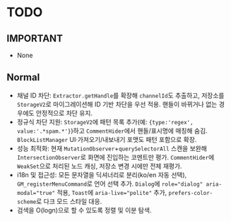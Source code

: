 # TODO

## IMPORTANT

- None

## Normal

- 채널 ID 차단: `Extractor.getHandle`를 확장해 `channelId`도 추출하고, 저장소를 `StorageV2`로 마이그레이션해 ID 기반 차단을 우선 적용. 핸들이 바뀌거나 없는 경우에도 안정적으로 차단 유지.
- 정규식 차단 지원: `StorageV2`에 패턴 목록 추가(예: `{type:'regex', value:'.*spam.*'}`)하고 `CommentHider`에서 핸들/표시명에 매칭해 숨김. `BlockListManager` UI·가져오기/내보내기 포맷도 패턴 포함으로 확장.
- 성능 최적화: 현재 `MutationObserver`+`querySelectorAll` 스캔을 보완해 `IntersectionObserver`로 화면에 진입하는 코멘트만 평가. `CommentHider`에 `WeakSet`으로 처리된 노드 캐싱, 저장소 변경 시에만 전체 재평가.
- i18n 및 접근성: 모든 문자열을 딕셔너리로 분리(ko/en 자동 선택), `GM_registerMenuCommand`로 언어 선택 추가. `Dialog`에 `role="dialog" aria-modal="true"` 적용, `Toast`에 `aria-live="polite"` 추가, `prefers-color-scheme`로 다크 모드 스타일 대응.
- 검색을 O(logn)으로 할 수 있도록 정렬 및 이분 탐색.